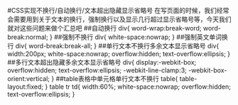 #CSS实现不换行/自动换行/文本超出隐藏显示省略号
在写页面的时候，我们经常会需要用到关于文本的换行，强制换行以及显示几行超过显示省略号等，今天我们就对这些问题来做个汇总吧
##自动换行
div{
   word-wrap:break-word;
   word-break:normal;
}
##强制不换行
div{
   white-space:nowrap;
}
##强制英文单词换行
div{
   word-break:break-all;
}
##单行文本不换行多余文本显示省略号
div{
   width:200px;
   white-space:nowrap;
   overflow:hidden;
   text-overflow:ellipsis;
}
##多行文本超出隐藏多余文本显示省略号
div{
   display:-webkit-box;
   overflow:hidden;
   text-overflow:ellipsis;
   -webkit-line-clamp:3;
   -webkit-box-orient:vertical;
}
##table表格中单元格单行文本不换行
table{
   table-layout:fixed;
}
table tr td{
   width:60%;
   white-space:nowrap;
   overflow:hidden;
   text-overflow:ellipsis;
}
